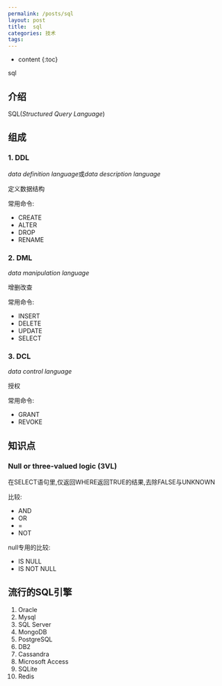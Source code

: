 ```yaml
---
permalink: /posts/sql
layout: post
title:  sql
categories: 技术
tags:
---
```


* content
{:toc}

sql




## 介绍

SQL(*Structured Query Language*)

## 组成

### 1. DDL
*data definition language*或*data description language*

定义数据结构

常用命令:
* CREATE
* ALTER
* DROP
* RENAME

### 2. DML
*data manipulation language*

增删改查

常用命令:
* INSERT
* DELETE
* UPDATE
* SELECT

### 3. DCL
*data control language*

授权

常用命令:
* GRANT
* REVOKE

## 知识点

### Null or three-valued logic (3VL)
在SELECT语句里,仅返回WHERE返回TRUE的结果,去除FALSE与UNKNOWN

比较:
* AND
* OR
* =
* NOT

null专用的比较:
* IS NULL
* IS NOT NULL

## 流行的SQL引擎

1. Oracle
2. Mysql
3. SQL Server
4. MongoDB
5. PostgreSQL
6. DB2
7. Cassandra
8. Microsoft Access
9. SQLite
10. Redis
